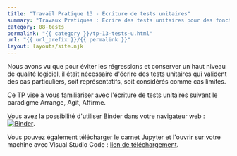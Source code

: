 ```yaml
---
title: "Travail Pratique 13 - Ecriture de tests unitaires"
summary: "Travaux Pratiques : Ecrire des tests unitaires pour des fonctions fournies, et corriger les problèmes ainsi identifiés."
category: 08-tests
permalink: "{{ category }}/tp-13-tests-u.html"
url: "{{ url_prefix }}/{{ permalink }}"
layout: layouts/site.njk
---
```


Nous avons vu que pour éviter les régressions et conserver un haut niveau de qualité logiciel, il était nécessaire d'écrire des tests unitaires qui valident des cas particuliers, soit représentatifs, soit considérés comme cas limites.

Ce TP vise à vous familiariser avec l'écriture de tests unitaires suivant le paradigme Arrange, Agit, Affirme.

Vous avez la possibilité d'utiliser Binder dans votre navigateur web : <a href="https://mybinder.org/v2/gh/loic-yvonnet/algo-appliquee/main?filepath=cours%2F08-tests%2Fwork-assignment-17.ipynb"><img class="inline" src="https://mybinder.org/badge_logo.svg" alt="Binder"></a>.

Vous pouvez également télécharger le carnet Jupyter et l'ouvrir sur votre machine avec Visual Studio Code : <a href="./work-assignment-17.ipynb" download="tp-13.ipynb">lien de téléchargement</a>.